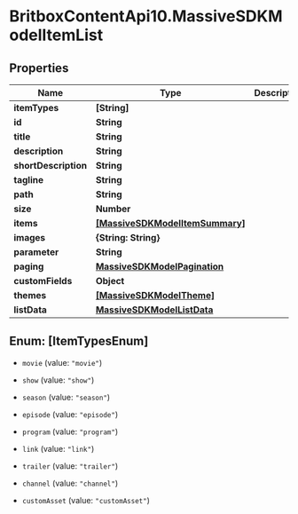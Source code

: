 # BritboxContentApi10.MassiveSDKModelItemList

## Properties
Name | Type | Description | Notes
------------ | ------------- | ------------- | -------------
**itemTypes** | **[String]** |  | [optional] 
**id** | **String** |  | [optional] 
**title** | **String** |  | [optional] 
**description** | **String** |  | [optional] 
**shortDescription** | **String** |  | [optional] 
**tagline** | **String** |  | [optional] 
**path** | **String** |  | [optional] 
**size** | **Number** |  | [optional] 
**items** | [**[MassiveSDKModelItemSummary]**](MassiveSDKModelItemSummary.md) |  | [optional] 
**images** | **{String: String}** |  | [optional] 
**parameter** | **String** |  | [optional] 
**paging** | [**MassiveSDKModelPagination**](MassiveSDKModelPagination.md) |  | [optional] 
**customFields** | **Object** |  | [optional] 
**themes** | [**[MassiveSDKModelTheme]**](MassiveSDKModelTheme.md) |  | [optional] 
**listData** | [**MassiveSDKModelListData**](MassiveSDKModelListData.md) |  | [optional] 


<a name="[ItemTypesEnum]"></a>
## Enum: [ItemTypesEnum]


* `movie` (value: `"movie"`)

* `show` (value: `"show"`)

* `season` (value: `"season"`)

* `episode` (value: `"episode"`)

* `program` (value: `"program"`)

* `link` (value: `"link"`)

* `trailer` (value: `"trailer"`)

* `channel` (value: `"channel"`)

* `customAsset` (value: `"customAsset"`)




